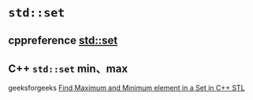 # `std::set`



## cppreference [std::set](https://en.cppreference.com/w/cpp/container/set)



## C++ `std::set` min、max

geeksforgeeks [Find Maximum and Minimum element in a Set in C++ STL](https://www.geeksforgeeks.org/find-maximum-and-minimum-element-in-a-set-in-c-stl/)